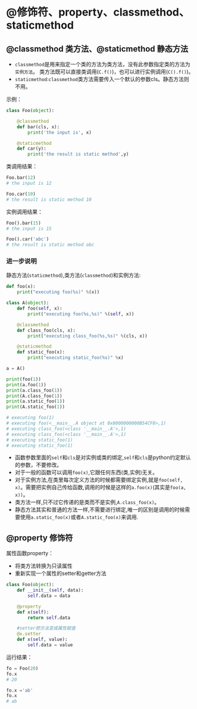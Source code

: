 # @修饰符、property、classmethod、staticmethod

## @classmethod 类方法、@staticmethod 静态方法
- `classmethod`是用来指定一个类的方法为类方法，没有此参数指定类的方法为`实例方法`。
类方法既可以直接类调用(`C.f()`)，也可以进行实例调用(`C().f()`)。
- `staticmethod`:`classmethod`类方法需要传入一个默认的参数cls。静态方法则不用。

示例：
```python
class Foo(object):

    @classmethod
    def bar(cls, x):
        print('the input is', x)

    @staticmethod
    def car(y):
        print('the result is static method',y)

```
类调用结果：
```python
Foo.bar(12)
# the input is 12

Foo.car(10)
# the result is static method 10
```
实例调用结果：
```python
Foo().bar(15)
# the input is 15

Foo().car('abc')
# the result is static method abc
```

### 进一步说明

静态方法(`staticmethod`),类方法(`classmethod`)和实例方法:
```python
def foo(x):
    print("executing foo(%s)" %(x))

class A(object):
    def foo(self, x):
        print("executing foo(%s,%s)" %(self, x))

    @classmethod
    def class_foo(cls, x):
        print("executing class_foo(%s,%s)" %(cls, x))

    @staticmethod
    def static_foo(x):
        print("executing static_foo(%s)" %x)

a = A()

print(foo(1))
print(a.foo(1))
print(a.class_foo(1))
print(A.class_foo(1))
print(a.static_foo(1))
print(A.static_foo(1))

# executing foo(1)
# executing foo(<__main__.A object at 0x0000000000B54CF8>,1)
# executing class_foo(<class '__main__.A'>,1)
# executing class_foo(<class '__main__.A'>,1)
# executing static_foo(1)
# executing static_foo(1)

```
- 函数参数里面的`self`和`cls`是对实例或类的绑定,`self`和`cls`是python约定默认的参数，不要修改。
- 对于一般的函数可以调用`foo(x)`,它跟任何东西(类,实例)无关。
- 对于实例方法,在类里每次定义方法的时候都需要绑定实例,就是`foo(self, x)`。需要把实例自己传给函数,调用的时候是这样的`a.foo(x)`(其实是`foo(a, x))`。
- 类方法一样,只不过它传递的是类而不是实例,`A.class_foo(x)`。
- 静态方法其实和普通的方法一样,不需要进行绑定,唯一的区别是调用的时候需要使用`a.static_foo(x)`或者`A.static_foo(x)`来调用.


## @property 修饰符
属性函数property：
- 将类方法转换为只读属性
- 重新实现一个属性的setter和getter方法

```python
class Foo(object):
    def __init__(self, data):
        self.data = data

    @property
    def x(self):
        return self.data

    #setter把方法变成属性赋值
    @x.setter
    def x(self, value):
        self.data = value
```   

运行结果：
```python
fo = Foo(20)
fo.x
# 20

fo.x ='ab'
fo.x
# ab
```
